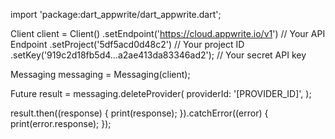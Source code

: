 import 'package:dart_appwrite/dart_appwrite.dart';

Client client = Client()
  .setEndpoint('https://cloud.appwrite.io/v1') // Your API Endpoint
  .setProject('5df5acd0d48c2') // Your project ID
  .setKey('919c2d18fb5d4...a2ae413da83346ad2'); // Your secret API key

Messaging messaging = Messaging(client);

Future result = messaging.deleteProvider(
  providerId: '[PROVIDER_ID]',
);

result.then((response) {
  print(response);
}).catchError((error) {
  print(error.response);
});
